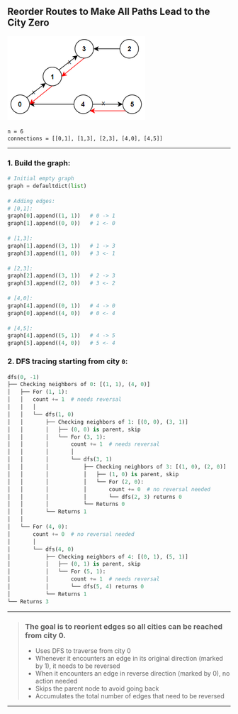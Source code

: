## Reorder Routes to Make All Paths Lead to the City Zero
![Alt text](Reorder%20Routes%20to%20Make%20All%20Paths%20Lead%20to%20the%20City%20Zero.png "8 provinces")


``` 
n = 6
connections = [[0,1], [1,3], [2,3], [4,0], [4,5]]
```

---

### 1. Build the graph:
```python
# Initial empty graph
graph = defaultdict(list)

# Adding edges:
# [0,1]: 
graph[0].append((1, 1))   # 0 -> 1
graph[1].append((0, 0))   # 1 <- 0

# [1,3]:
graph[1].append((3, 1))   # 1 -> 3
graph[3].append((1, 0))   # 3 <- 1

# [2,3]:
graph[2].append((3, 1))   # 2 -> 3
graph[3].append((2, 0))   # 3 <- 2

# [4,0]:
graph[4].append((0, 1))   # 4 -> 0
graph[0].append((4, 0))   # 0 <- 4

# [4,5]:
graph[4].append((5, 1))   # 4 -> 5
graph[5].append((4, 0))   # 5 <- 4
```

### 2. DFS tracing starting from city ```0```:
```python
dfs(0, -1)
├── Checking neighbors of 0: [(1, 1), (4, 0)]
│   ├── For (1, 1):
│   │   count += 1  # needs reversal
│   │   │
│   │   └── dfs(1, 0)
│   │       ├── Checking neighbors of 1: [(0, 0), (3, 1)]
│   │       │   ├── (0, 0) is parent, skip
│   │       │   └── For (3, 1):
│   │       │       count += 1  # needs reversal
│   │       │       │
│   │       │       └── dfs(3, 1)
│   │       │           ├── Checking neighbors of 3: [(1, 0), (2, 0)]
│   │       │           │   ├── (1, 0) is parent, skip
│   │       │           │   └── For (2, 0):
│   │       │           │       count += 0  # no reversal needed
│   │       │           │       └── dfs(2, 3) returns 0
│   │       │           └── Returns 0
│   │       └── Returns 1
│   │
│   └── For (4, 0):
│       count += 0  # no reversal needed
│       │
│       └── dfs(4, 0)
│           ├── Checking neighbors of 4: [(0, 1), (5, 1)]
│           │   ├── (0, 1) is parent, skip
│           │   └── For (5, 1):
│           │       count += 1  # needs reversal
│           │       └── dfs(5, 4) returns 0
│           └── Returns 1
└── Returns 3
```
---
> ### The goal is to reorient edges so all cities can be reached from city 0. 
>- Uses DFS to traverse from city 0
>- Whenever it encounters an edge in its original direction (marked by 1), it needs to be reversed
>- When it encounters an edge in reverse direction (marked by 0), no action needed
>- Skips the parent node to avoid going back
>- Accumulates the total number of edges that need to be reversed
---